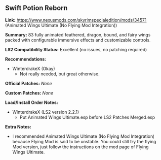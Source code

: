 ## Swift Potion Reborn

**Link:** https://www.nexusmods.com/skyrimspecialedition/mods/34571 (Animated Wings Ultimate (No Flying Mod Integration))

**Summary:** 83 fully animated feathered, dragon, bound, and fairy wings packed with configurable immersive effects and customizable controls.

**LS2 Compatibility Status:** Excellent (no issues, no patching required)

**Recommendations:** 
* WinterdrakeX (Okay)
  * Not really needed, but great otherwise.

**Official Patches:**
_None_

**Custom Patches:**
_None_

**Load/Install Order Notes:**
* WinterdrakeX (LS2 version 2.2.1)
  * Put Animated Wings Ultimate.esp before LS2 Patches Merged.esp

**Extra Notes:**
* I recommended Animated Wings Ultimate (No Flying Mod Integration) because Flying Mod is said to be unstable. You could still try the flying Mod version, just follow the instructions on the mod page of Flying Wings Ultimate.